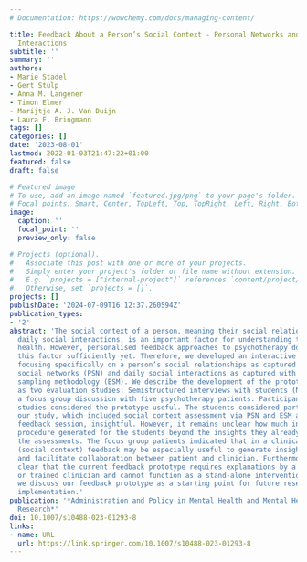 ```yaml
---
# Documentation: https://wowchemy.com/docs/managing-content/

title: Feedback About a Person’s Social Context - Personal Networks and Daily Social
  Interactions
subtitle: ''
summary: ''
authors:
- Marie Stadel
- Gert Stulp
- Anna M. Langener
- Timon Elmer
- Marijtje A. J. Van Duijn
- Laura F. Bringmann
tags: []
categories: []
date: '2023-08-01'
lastmod: 2022-01-03T21:47:22+01:00
featured: false
draft: false

# Featured image
# To use, add an image named `featured.jpg/png` to your page's folder.
# Focal points: Smart, Center, TopLeft, Top, TopRight, Left, Right, BottomLeft, Bottom, BottomRight.
image:
  caption: ''
  focal_point: ''
  preview_only: false

# Projects (optional).
#   Associate this post with one or more of your projects.
#   Simply enter your project's folder or file name without extension.
#   E.g. `projects = ["internal-project"]` references `content/project/deep-learning/index.md`.
#   Otherwise, set `projects = []`.
projects: []
publishDate: '2024-07-09T16:12:37.260594Z'
publication_types:
- '2'
abstract: 'The social context of a person, meaning their social relationships and
  daily social interactions, is an important factor for understanding their mental
  health. However, personalised feedback approaches to psychotherapy do not consider
  this factor sufficiently yet. Therefore, we developed an interactive feedback prototype
  focusing specifically on a person’s social relationships as captured with personal
  social networks (PSN) and daily social interactions as captured with experience
  sampling methodology (ESM). We describe the development of the prototype as well
  as two evaluation studies: Semistructured interviews with students (N = 23) and
  a focus group discussion with five psychotherapy patients. Participants from both
  studies considered the prototype useful. The students considered participation in
  our study, which included social context assessment via PSN and ESM as well as a
  feedback session, insightful. However, it remains unclear how much insight the feedback
  procedure generated for the students beyond the insights they already gained from
  the assessments. The focus group patients indicated that in a clinical context,
  (social context) feedback may be especially useful to generate insight for the clinician
  and facilitate collaboration between patient and clinician. Furthermore, it became
  clear that the current feedback prototype requires explanations by a researcher
  or trained clinician and cannot function as a stand-alone intervention. As such,
  we discuss our feedback prototype as a starting point for future research and clinical
  implementation.'
publication: '*Administration and Policy in Mental Health and Mental Health Services
  Research*'
doi: 10.1007/s10488-023-01293-8
links:
- name: URL
  url: https://link.springer.com/10.1007/s10488-023-01293-8
---
```

